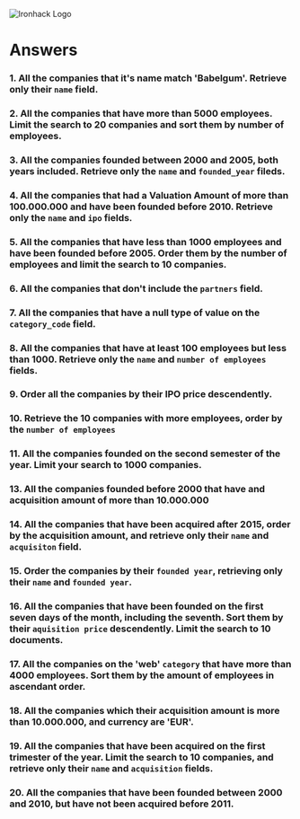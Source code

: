 ![Ironhack Logo](https://i.imgur.com/1QgrNNw.png)

# Answers

### 1. All the companies that it's name match 'Babelgum'. Retrieve only their `name` field.

<!--
filter {name: {$eq: "Babelgum"}}
project {name: 1}
-->

### 2. All the companies that have more than 5000 employees. Limit the search to 20 companies and sort them by **number of employees**.

<!--
filter {number_of_employees: {$gt: 5000}}
sort {number_of_employees: 1}
limit 20
-->

### 3. All the companies founded between 2000 and 2005, both years included. Retrieve only the `name` and `founded_year` fileds.

<!--
filter {founded_year: {$gte: 2000, $lte: 2005}}
project {name: 1, founded_year:1}
-->

### 4. All the companies that had a Valuation Amount of more than 100.000.000 and have been founded before 2010. Retrieve only the `name` and `ipo` fields.

<!--
filter {"ipo.valuation_amount": {$gt:100000000}, founded_year: {$lt:2010}}
project {name:1, ipo:1}
 -->

### 5. All the companies that have less than 1000 employees and have been founded before 2005. Order them by the number of employees and limit the search to 10 companies.

<!--
filter {number_of_employees: {$lt:1000}, founded_year: {$lt: 2005}}
sort {number_of_employees: 1}
limit 10
 -->

### 6. All the companies that don't include the `partners` field.

<!--
filter {partners: {$exists :false}}
 -->

### 7. All the companies that have a null type of value on the `category_code` field.

<!--
filter {category_code: {$eq: null}}
-->

### 8. All the companies that have at least 100 employees but less than 1000. Retrieve only the `name` and `number of employees` fields.

<!--
filter {$and: [{number_of_employees: {$gte:100}}, {number_of_employees: {$lt:1000}}]}
project {name :1, number_of_employees: 1}
 -->

### 9. Order all the companies by their IPO price descendently.

<!--
sort {ipo:-1}
 -->

### 10. Retrieve the 10 companies with more employees, order by the `number of employees`

<!--
sort {number_of_employees: -1}
limit 10
 -->

### 11. All the companies founded on the second semester of the year. Limit your search to 1000 companies.

<!--
filter {founded_month: {$gt: 6}}
limit 1000
-->

<!-- ### 12. All the companies that have been 'deadpooled' after the third year. -->

<!-- Your Code Goes Here -->

### 13. All the companies founded before 2000 that have and acquisition amount of more than 10.000.000

<!--
filter {$and: [{founded_year: {$lt: 2000}},{"acquisition.price_amount": {$gt: 10000000}}]}
 -->

### 14. All the companies that have been acquired after 2015, order by the acquisition amount, and retrieve only their `name` and `acquisiton` field.

<!--
filter {"acquisition.acquired_year": {$gt: 2015}}
project {name: 1, acquisition: 1}
{"acquisition.price_amount": 1}
 -->

### 15. Order the companies by their `founded year`, retrieving only their `name` and `founded year`.

<!--
project {name: 1, founded_year: 1}
sort {founded_year: -1}
-->

### 16. All the companies that have been founded on the first seven days of the month, including the seventh. Sort them by their `aquisition price` descendently. Limit the search to 10 documents.

<!--
filter {founded_day: {$lte: 7}}
sort {"acquisition.price_amount": 1}
limit 10
 -->

### 17. All the companies on the 'web' `category` that have more than 4000 employees. Sort them by the amount of employees in ascendant order.

<!--
filter {$and: [{category_code: {$eq: "web"}},{number_of_employees: {$gt: 4000}}]}
sort {number_of_employees: 1}
 -->

### 18. All the companies which their acquisition amount is more than 10.000.000, and currency are 'EUR'.

<!--
filter {$and: [{"acquisition.price_amount": {$gt: 10000000}},{"acquisition.price_currency_code": {$gt: "EUR"}}]}
-->

### 19. All the companies that have been acquired on the first trimester of the year. Limit the search to 10 companies, and retrieve only their `name` and `acquisition` fields.

<!--
filter {"acquisition.acquired_month":{$lt:4}}
project {name:1 ,acquisition:1}
limit 10
 -->

### 20. All the companies that have been founded between 2000 and 2010, but have not been acquired before 2011.

<!--
filter {$and: [{founded_year: {$gt: 2000}},{founded_year: {$lt: 2010}},{"acquisition.acquired_year": {$not: {$lt:2011}}}]}
 -->
